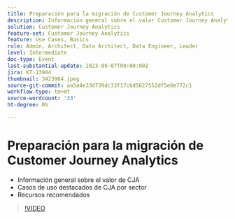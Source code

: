 ```yaml
---
title: Preparación para la migración de Customer Journey Analytics
description: Información general sobre el valor Customer Journey Analytics, aspectos destacados por sector, Recursos recomendados
solution: Customer Journey Analytics
feature-set: Customer Journey Analytics
feature: Use Cases, Basics
role: Admin, Architect, Data Architect, Data Engineer, Leader
level: Intermediate
doc-type: Event
last-substantial-update: 2023-09-07T00:00:00Z
jira: KT-13904
thumbnail: 3423904.jpeg
source-git-commit: aa5a4e33d739dc33f17c6d5627552df5e0e772c1
workflow-type: tm+mt
source-wordcount: '33'
ht-degree: 0%

---
```



# Preparación para la migración de Customer Journey Analytics

* Información general sobre el valor de CJA
* Casos de uso destacados de CJA por sector
* Recursos recomendados

>[!VIDEO](https://video.tv.adobe.com/v/3423904/?learn=on)
